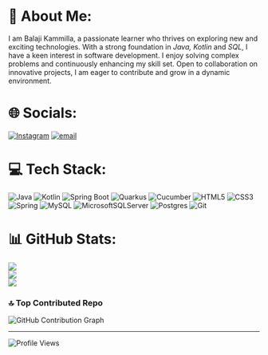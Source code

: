 
<!---BalajiKammilla/BalajiKammilla is a ✨ special ✨ repository because its `README.md` (this file) appears on your GitHub profile.
You can click the Preview link to take a look at your changes.
--->
# 💫 About Me:
   I am Balaji Kammilla, a passionate learner who thrives on exploring new and exciting technologies. With a strong foundation in *Java, Kotlin* and *SQL*, I have a keen interest in software development. I enjoy solving complex problems and continuously enhancing my skill set. Open to collaboration on innovative projects, I am eager to contribute and grow in a dynamic environment.


# 🌐 Socials:
[![Instagram](https://img.shields.io/badge/Instagram-%23E4405F.svg?logo=Instagram&logoColor=white)](https://instagram.com/bones_breaker_balu)
[![email](https://img.shields.io/badge/Email-D14836?logo=gmail&logoColor=white)](mailto:balajikammilla@gmail.com) 

# 💻 Tech Stack:
![Java](https://img.shields.io/badge/java-%23ED8B00.svg?style=for-the-badge&logo=openjdk&logoColor=white) ![Kotlin](https://img.shields.io/badge/Kotlin-%230095D5.svg?style=for-the-badge&logo=kotlin&logoColor=white)
![Spring Boot](https://img.shields.io/badge/Spring%20Boot-%236DB33F.svg?style=for-the-badge&logo=spring-boot&logoColor=white)
![Quarkus](https://img.shields.io/badge/Quarkus-%2300599C.svg?style=for-the-badge&logo=quarkus&logoColor=white)
![Cucumber](https://img.shields.io/badge/Cucumber-%2300AD69.svg?style=for-the-badge&logo=cucumber&logoColor=white)
 ![HTML5](https://img.shields.io/badge/html5-%23E34F26.svg?style=for-the-badge&logo=html5&logoColor=white) ![CSS3](https://img.shields.io/badge/css3-%231572B6.svg?style=for-the-badge&logo=css3&logoColor=white) ![Spring](https://img.shields.io/badge/spring-%236DB33F.svg?style=for-the-badge&logo=spring&logoColor=white) ![MySQL](https://img.shields.io/badge/mysql-4479A1.svg?style=for-the-badge&logo=mysql&logoColor=white) ![MicrosoftSQLServer](https://img.shields.io/badge/Microsoft%20SQL%20Server-CC2927?style=for-the-badge&logo=microsoft%20sql%20server&logoColor=white) ![Postgres](https://img.shields.io/badge/postgres-%23316192.svg?style=for-the-badge&logo=postgresql&logoColor=white) ![Git](https://img.shields.io/badge/git-%23F05033.svg?style=for-the-badge&logo=git&logoColor=white)
 
# 📊 GitHub Stats:
![](https://github-readme-stats.vercel.app/api?username=BalajiKammilla&theme=dark&hide_border=false&include_all_commits=false&count_private=false)<br/>
![](https://nirzak-streak-stats.vercel.app/?user=BalajiKammilla&theme=dark&hide_border=false)<br/>
![](https://github-readme-stats.vercel.app/api/top-langs/?username=BalajiKammilla&theme=dark&hide_border=false&include_all_commits=false&count_private=false&layout=compact)

### 🔝 Top Contributed Repo
<!--- ![GitHub Contributor Stats](https://github-contributor-stats.vercel.app/api?username=BalajiKammilla&limit=5&theme=dark&combine_all_yearly_contributions=true) 
--->
![GitHub Contribution Graph](https://github-readme-activity-graph.vercel.app/graph?username=BalajiKammilla&theme=react)

---
![Profile Views](https://komarev.com/ghpvc/?username=BalajiKammilla&color=blue)

<!-- Proudly created with GPRM ( https://gprm.itsvg.in ) -->
